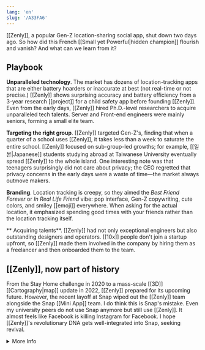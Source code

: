 ```yaml
---
lang: 'en'
slug: '/A33FA6'
---
```


[[Zenly]], a popular Gen-Z location-sharing social app, shut down two days ago. So how did this French [[Small yet Powerful|hidden champion]] flourish and vanish? And what can we learn from it?

## Playbook

**Unparalleled technology**. The market has dozens of location-tracking apps that are either battery hoarders or inaccurate at best (not real-time or not precise.) [[Zenly]] shows surprising accuracy and battery efficiency from a 3-year research [[project]] for a child safety app before founding [[Zenly]]. Even from the early days, [[Zenly]] hired Ph.D.-level researchers to acquire unparalleled tech talents. Server and Front-end engineers were mainly seniors, forming a small elite team.

**Targeting the right group**. [[Zenly]] targeted Gen-Z's, finding that when a quarter of a school uses [[Zenly]], it takes less than a week to saturate the entire school. [[Zenly]] focused on sub-group-led growths; for example, [[일본|Japanese]] students studying abroad at Taiwanese University eventually spread [[Zenly]] to the whole island. One interesting note was that teenagers surprisingly did not care about privacy; the CEO regretted that privacy concerns in the early days were a waste of time—the market always outmove makers.

**Branding**. Location tracking is creepy, so they aimed the _Best Friend Forever_ or _In Real Life Friend_ vibe: pop interface, Gen-Z copywriting, cute colors, and smiley [[emoji]] everywhere. When asking for the actual location, it emphasized spending good times with your friends rather than the location tracking itself.

** Acquiring talents**. [[Zenly]] had not only exceptional engineers but also outstanding designers and operators. [[10x]] people don't join a startup upfront, so [[Zenly]] made them involved in the company by hiring them as a freelancer and then onboarded them to the team.

## [[Zenly]], now part of history

From the Stay Home challenge in 2020 to a mass-scale [[3D]] [[Cartography|map]] update in 2022, [[Zenly]] prepared for its upcoming future. However, the recent layoff at Snap wiped out the [[Zenly]] team alongside the Snap [[Mini App]] team. I do think this is Snap's mistake. Even my university peers do not use Snap anymore but still use [[Zenly]]. It almost feels like Facebook is killing Instagram for Facebook. I hope [[Zenly]]'s revolutionary DNA gets well-integrated into Snap, seeking revival.

<details>
<summary>More Info</summary>

- [Alexis Bonillo - Zenly](https://www.youtube.com/watch?v=BCOF9V7bQUo)
- [Zenly uses Docker 1.12 to scale analytics for over 500M data points per day](https://www.youtube.com/watch?v=AnHRHi2nJAE)
- [How Zenly Nailed It - Product Methods!](https://www.slideshare.net/MaximeBraud/how-zenly-nailed-it-product-analysis)
- [Zenly's Antoine Martin on Next-Level Location Sharing at Disrupt London 2016](https://www.youtube.com/watch?v=q61Jm2VUUmQ)
- [B2Secrets with Antoine Martin, CEO at Zenly](https://www.youtube.com/watch?v=l5dFuyyOY7A)
- [Symbiote (Company) Zenly Analysis](https://carpedm30.notion.site/Zenly-2011-Acq-by-Snap-213M-4a4deaf155144fd49ed076a1f60b31ad)
- [How Zenly made social maps cool again — and what's next](https://techcrunch.com/2022/04/22/how-zenly-made-social-maps-cool-again-and-whats-next/)

</details>
